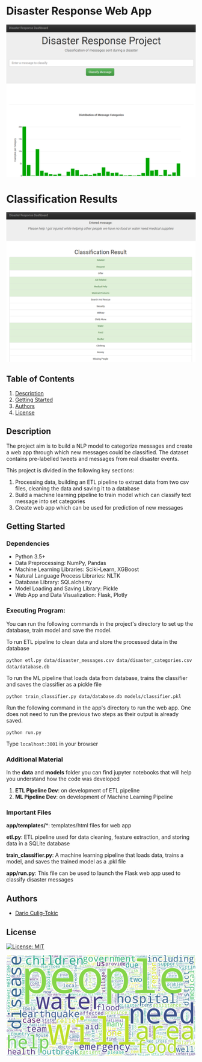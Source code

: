 # Disaster Response Web App

![Intro Pic](images/web_app.png)

# Classification Results
![Classification Pic](images/classification_result.png)

## Table of Contents
1. [Description](#description)
2. [Getting Started](#getting_started)
3. [Authors](#authors)
4. [License](#license)


<a name="descripton"></a>
## Description

The project aim is to build a NLP model to categorize messages and create a web app through which new messages could be classified. The dataset contains pre-labelled tweets and messages from real disaster events.

This project is divided in the following key sections:

1. Processing data, building an ETL pipeline to extract data from two csv files, cleaning the data and saving it to a database
2. Build a machine learning pipeline to train model which can classify text message into set categories
3. Create web app which can be used for prediction of new messages

<a name="getting_started"></a>
## Getting Started

<a name="dependencies"></a>
### Dependencies
* Python 3.5+
* Data Preprocessing: NumPy, Pandas
* Machine Learning Libraries: Sciki-Learn, XGBoost
* Natural Language Process Libraries: NLTK
* Database Library: SQLalchemy
* Model Loading and Saving Library: Pickle
* Web App and Data Visualization: Flask, Plotly

<a name="execution"></a>
### Executing Program:
You can run the following commands in the project's directory to set up the database, train model and save the model.

To run ETL pipeline to clean data and store the processed data in the database

`python etl.py data/disaster_messages.csv data/disaster_categories.csv data/database.db`

To run the ML pipeline that loads data from database, trains the classifier and saves the classifier as a pickle file

`python train_classifier.py data/database.db models/classifier.pkl`

Run the following command in the app's directory to run the web app. One does not need to run the previous two steps as their output is already saved.

`python run.py`

Type `localhost:3001` in your browser

<a name="material"></a>
### Additional Material

In the **data** and **models** folder you can find jupyter notebooks that will help you understand how the code was developed
1. **ETL Pipeline Dev**: on development of ETL pipeline
2. **ML Pipeline Dev**: on development of Machine Learning Pipeline

<a name="importantfiles"></a>
### Important Files
**app/templates/***: templates/html files for web app

**etl.py**: ETL pipeline used for data cleaning, feature extraction, and storing data in a SQLite database

**train_classifier.py**: A machine learning pipeline that loads data, trains a model, and saves the trained model as a .pkl file

**app/run.py**: This file can be used to launch the Flask web app used to classify disaster messages

<a name="authors"></a>
## Authors

* [Dario Culig-Tokic](https://darioct.github.io/)

<a name="license"></a>
## License
[![License: MIT](https://img.shields.io/badge/License-MIT-yellow.svg)](https://opensource.org/licenses/MIT)


![WordCloud](images/word_cloud.png)
